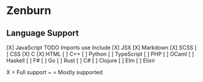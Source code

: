 # Zenburn

## Language Support

[X] JavaScript
	TODO Imports use Include
[X] JSX
[X] Markdown
[X] SCSS
[ ] CSS
[X] C
[X] HTML
[ ] C++
[ ] Python
[ ] TypeScript
[ ] PHP
[ ] OCaml
[ ] Haskell
[ ] F#
[ ] Go
[ ] Rust
[ ] C#
[ ] Clojure
[ ] Elm
[ ] Elixir

X = Full support
~ = Mostly supported
